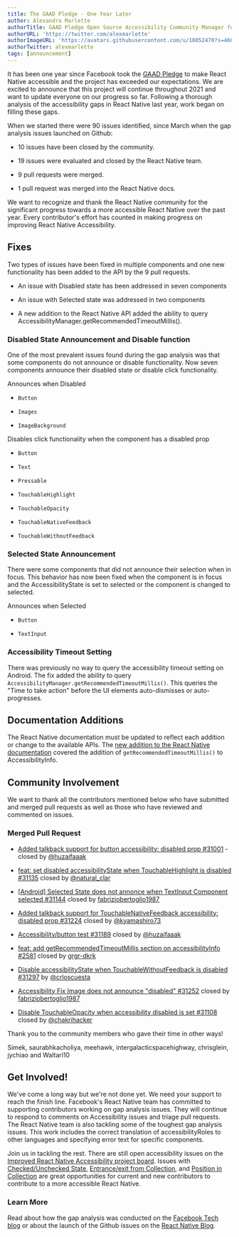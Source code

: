 ```yaml
---
title: The GAAD Pledge - One Year Later
author: Alexandra Marlette
authorTitle: GAAD Pledge Open Source Accessibility Community Manager for React Native
authorURL: 'https://twitter.com/alexmarlette'
authorImageURL: 'https://avatars.githubusercontent.com/u/10052470?s=460&u=7f2304cb929d1de703856717af86324c66728f3a&v=4'
authorTwitter: alexmarlette
tags: [announcement]
---
```


It has been one year since Facebook took the [GAAD Pledge](https://diamond.la/GAADPledge/) to make React Native accessible and the project has exceeded our expectations. We are excited to announce that this project will continue throughout 2021 and want to update everyone on our progress so far. Following a thorough analysis of the accessibility gaps in React Native last year, work began on filling these gaps.

When we started there were 90 issues identified, since March when the gap analysis issues launched on Github:

- 10 issues have been closed by the community.

- 19 issues were evaluated and closed by the React Native team.

- 9 pull requests were merged.

- 1 pull request was merged into the React Native docs.

We want to recognize and thank the React Native community for the significant progress towards a more accessible React Native over the past year. Every contributor's effort has counted in making progress on improving React Native Accessibility.

<!--truncate-->

## Fixes

Two types of issues have been fixed in multiple components and one new functionality has been added to the API by the 9 pull requests.

- An issue with Disabled state has been addressed in seven components

- An issue with Selected state was addressed in two components

- A new addition to the React Native API added the ability to query AccessibilityManager.getRecommendedTimeoutMillis().

### Disabled State Announcement and Disable function

One of the most prevalent issues found during the gap analysis was that some components do not announce or disable functionality. Now seven components announce their disabled state or disable click functionality.

Announces when Disabled

- `Button`

- `Images`

- `ImageBackground`

Disables click functionality when the component has a disabled prop

- `Button`

- `Text`

- `Pressable`

- `TouchableHighlight`

- `TouchableOpacity`

- `TouchableNativeFeedback`

- `TouchableWithoutFeedback`

### Selected State Announcement

There were some components that did not announce their selection when in focus. This behavior has now been fixed when the component is in focus and the AccessibilityState is set to selected or the component is changed to selected.

Announces when Selected

- `Button`

- `TextInput`

### Accessibility Timeout Setting

There was previously no way to query the accessibility timeout setting on Android. The fix added the ability to query `AccessibilityManager.getRecommendedTimeoutMillis()`. This queries the "Time to take action" before the UI elements auto-dismisses or auto-progresses.

## Documentation Additions

The React Native documentation must be updated to reflect each addition or change to the available APIs. The [new addition to the React Native documentation](https://reactnative.dev/docs/next/accessibilityinfo#getrecommendedtimeoutmillis-android) covered the addition of `getRecommendedTimeoutMillis()` to AccessibilityInfo.

## Community Involvement

We want to thank all the contributors mentioned below who have submitted and merged pull requests as well as those who have reviewed and commented on issues.

### Merged Pull Request

- [Added talkback support for button accessibility: disabled prop #31001](https://github.com/facebook/react-native/pull/31001) - closed by [@huzaifaaak](https://twitter.com/huzaifaaak)

- [feat: set disabled accessibilityState when TouchableHighlight is disabled #31135](https://github.com/facebook/react-native/pull/31135) closed by [@natural_clar](https://twitter.com/natural_clar)

- [[Android] Selected State does not annonce when TextInput Component selected #31144](https://github.com/facebook/react-native/pull/31144) closed by [fabriziobertoglio1987](https://github.com/fabriziobertoglio1987)

- [Added talkback support for TouchableNativeFeedback accessibility: disabled prop #31224](https://github.com/facebook/react-native/pull/31224) closed by [@kyamashiro73](https://twitter.com/kyamashiro73)

- [Accessibility/button test #31189](https://github.com/facebook/react-native/pull/31189) closed by [@huzaifaaak](https://twitter.com/huzaifaaak)

- [feat: add getRecommendedTimeoutMillis section on accessibilityInfo #2581](https://github.com/facebook/react-native-website/pull/2581) closed by [grgr-dkrk](https://twitter.com/dkrk0901)

- [Disable accessibilityState when TouchableWithoutFeedback is disabled #31297](https://github.com/facebook/react-native/pull/31297) by [@crloscuesta](https://twitter.com/crloscuesta)

- [Accessibility Fix Image does not announce "disabled" #31252](https://github.com/facebook/react-native/pull/31252) closed by [fabriziobertoglio1987](https://github.com/fabriziobertoglio1987)

- [Disable TouchableOpacity when accessibility disabled is set #31108](https://github.com/facebook/react-native/pull/31108) closed by [@chakrihacker](https://github.com/chakrihacker)

Thank you to the community members who gave their time in other ways!

Simek, saurabhkacholiya, meehawk, intergalacticspacehighway, chrisglein, jychiao and Waltari10

## Get Involved!

We've come a long way but we're not done yet. We need your support to reach the finish line. Facebook's React Native team has committed to supporting contributors working on gap analysis issues. They will continue to respond to comments on Accessibility issues and triage pull requests. The React Native team is also tackling some of the toughest gap analysis issues. This work includes the correct translation of accessibilityRoles to other languages and specifying error text for specific components.

Join us in tackling the rest. There are still open accessibility issues on the [Improved React Native Accessibility project board](https://github.com/facebook/react-native/projects/15). Issues with [Checked/Unchecked State](https://github.com/facebook/react-native/issues/30843), [Entrance/exit from Collection](https://github.com/facebook/react-native/issues/30861), and [Position in Collection](https://github.com/facebook/react-native/issues/30977) are great opportunities for current and new contributors to contribute to a more accessible React Native.

### Learn More

Read about how the gap analysis was conducted on the [Facebook Tech blog](https://tech.fb.com/react-native-accessibility/) or about the launch of the Github issues on the [React Native Blog](https://reactnative.dev/blog/2021/03/08/GAAD-React-Native-Accessibility).